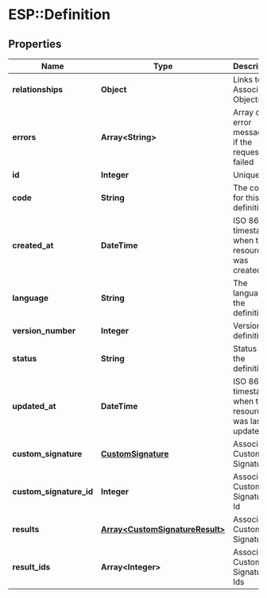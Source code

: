 # ESP::Definition

## Properties
Name | Type | Description | Notes
------------ | ------------- | ------------- | -------------
**relationships** | **Object** | Links to Associated Objects | [optional] 
**errors** | **Array&lt;String&gt;** | Array of error messages if the request failed | [optional] 
**id** | **Integer** | Unique ID | [optional] 
**code** | **String** | The code for this definition | [optional] 
**created_at** | **DateTime** | ISO 8601 timestamp when the resource was created | [optional] 
**language** | **String** | The language of the definition | [optional] 
**version_number** | **Integer** | Version of definition | [optional] 
**status** | **String** | Status of the definition | [optional] 
**updated_at** | **DateTime** | ISO 8601 timestamp when the resource was last updated | [optional] 
**custom_signature** | [**CustomSignature**](CustomSignature.md) | Associated Custom Signature  | [optional] 
**custom_signature_id** | **Integer** | Associated Custom Signature Id | [optional] 
**results** | [**Array&lt;CustomSignatureResult&gt;**](CustomSignatureResult.md) | Associated Custom Signatures | [optional] 
**result_ids** | **Array&lt;Integer&gt;** | Associated Custom Signature Ids | [optional] 


